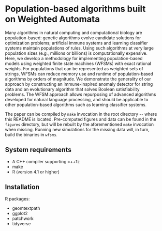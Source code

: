 # Population-based algorithms built on Weighted Automata

Many algorithms in natural computing and computational biology are population-based: genetic algorithms evolve candidate solutions for optimization problems; artificial immune systems and learning classifier systems maintain populations of rules. Using such algorithms at very large population sizes (e.g., millions or billions) is computationally expensive. Here, we develop a methodology for implementing population-based models using weighted finite state machines (WFSMs) with exact rational weights. For populations that can be represented as weighted sets of strings, WFSMs can reduce memory use and runtime of population-based algorithms by orders of magnitude. We demonstrate the generality of our approach by constructing an immune-inspired anomaly detector for string data and an evolutionary algorithm that solves Boolean satisfiability problems. The WFSM approach allows repurposing of advanced algorithms developed for natural language processing, and should be applicable to other population-based algorithms such as learning classifier systems.

The paper can be compiled by `make` invocation in the root directory -- where this README is located.
Pre-computed figures and data can be found in the `figures` directory, but will be rebuilt by the aforementioned `make` invocation when missing.
Running new simulations for the missing data will, in turn, build the binaries in `wfsms`.

## System requirements

- A C++ compiler supporting c++1z
- make
- R (version 4.1 or higher)

## Installation

R packages:

- geomtextpath
- ggplot2
- patchwork
- tidyverse
